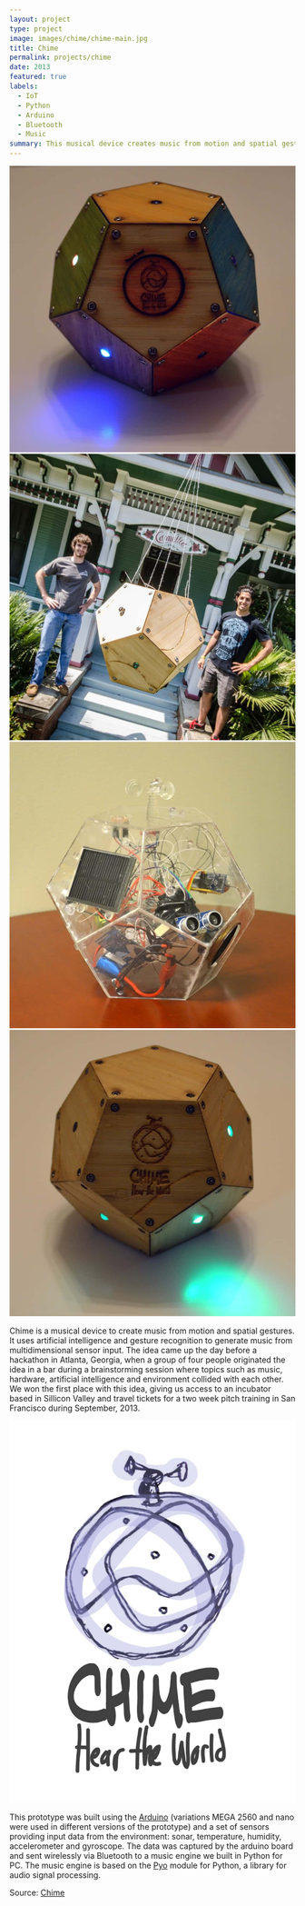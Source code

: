 ```yaml
---
layout: project
type: project
image: images/chime/chime-main.jpg
title: Chime
permalink: projects/chime
date: 2013
featured: true
labels:
  - IoT
  - Python
  - Arduino
  - Bluetooth
  - Music
summary: This musical device creates music from motion and spatial gestures. Chime takes inputs from different physical variables via an accelerometer, gyroscope, microphone, temperature and humidity sensors. Variations in these inputs are used to generate music.
---
```

<div class="ui small rounded images">
  <img class="ui image zoom" src="../images/chime/chime-color.jpg">
  <img class="ui image zoom" src="../images/chime/chime-hackerhouse.jpg">
  <img class="ui image zoom" src="../images/chime/chime-internals.jpg">
  <img class="ui image zoom" src="../images/chime/chime-wood.jpg">
</div>

<p class="pjustify">Chime is a musical device to create music from motion and spatial gestures. It uses artificial intelligence and gesture recognition to generate music from multidimensional sensor input. The idea came up the day before a hackathon in Atlanta, Georgia, when a group of four people originated the idea in a bar during a brainstorming session where topics such as music, hardware, artificial intelligence and environment collided with each other. We won the first place with this idea, giving us access to an incubator based in Sillicon Valley and travel tickets for a two week pitch training in San Francisco during September, 2013.</p>

<img class="ui medium right floated rounded image chime zoom medium-amp1_3" src="../images/chime/chime-logo.jpg">

<p class="pjustify">This prototype was built using the <a class="hlink" href="https://www.arduino.cc/">Arduino</a> (variations MEGA 2560 and nano were used in different versions of the prototype) and a set of sensors providing input data from the environment: sonar, temperature, humidity, accelerometer and gyroscope. The data was captured by the arduino board and sent wirelessly via Bluetooth to a music engine we built in Python for PC. The music engine is based on the <a class="hlink" href="https://github.com/belangeo/pyo">Pyo</a> module for Python, a library for audio signal processing.</p>

<p class="pjustify">Source: <a class="hlink" href="https://github.com/juandarr/chime"><i class="large github icon"></i>Chime</a><p>